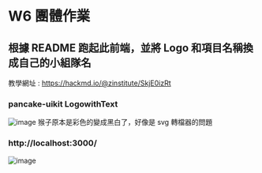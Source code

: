# W6 團體作業

## 根據 README 跑起此前端，並將 Logo 和項目名稱換成自己的小組隊名

教學網址 : https://hackmd.io/@zinstitute/SkjE0izRt

### pancake-uikit LogowithText 
![image](https://user-images.githubusercontent.com/70627447/151714521-490610cc-f33e-42db-a79f-2a16a1f0b482.png)
猴子原本是彩色的變成黑白了，好像是 svg 轉檔器的問題

### http://localhost:3000/
![image](https://user-images.githubusercontent.com/70627447/152117754-2fc0fea4-6f13-4bb2-b770-845f84396a02.png)




